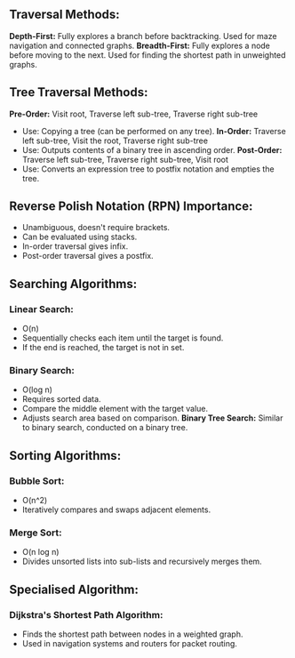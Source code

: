 ## **Traversal Methods:**
**Depth-First:** Fully explores a branch before backtracking. Used for maze navigation and connected graphs.
**Breadth-First:** Fully explores a node before moving to the next. Used for finding the shortest path in unweighted graphs.
## **Tree Traversal Methods:**
**Pre-Order:** Visit root, Traverse left sub-tree, Traverse right sub-tree
- Use: Copying a tree (can be performed on any tree).
**In-Order:** Traverse left sub-tree, Visit the root, Traverse right sub-tree
- Use: Outputs contents of a binary tree in ascending order.
**Post-Order:** Traverse left sub-tree, Traverse right sub-tree, Visit root
- Use: Converts an expression tree to postfix notation and empties the tree.
## **Reverse Polish Notation (RPN) Importance:**
- Unambiguous, doesn't require brackets.
- Can be evaluated using stacks.
- In-order traversal gives infix.
- Post-order traversal gives a postfix.
## **Searching Algorithms:**

### **Linear Search:**
- O(n)
- Sequentially checks each item until the target is found.
- If the end is reached, the target is not in set.

### **Binary Search:**
- O(log n)
- Requires sorted data.
- Compare the middle element with the target value.
- Adjusts search area based on comparison.
**Binary Tree Search:** Similar to binary search, conducted on a binary tree.
## **Sorting Algorithms:**
### **Bubble Sort:**
- O(n^2)
- Iteratively compares and swaps adjacent elements.
### **Merge Sort:**
- O(n log n)
- Divides unsorted lists into sub-lists and recursively merges them.
## **Specialised Algorithm:**
### **Dijkstra's Shortest Path Algorithm:**
- Finds the shortest path between nodes in a weighted graph.
- Used in navigation systems and routers for packet routing.